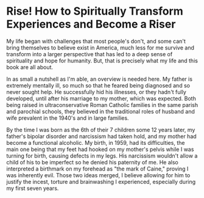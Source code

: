 # Rise! How to Spiritually Transform Experiences and Become a Riser

My life began with challenges that most people's don't, and some can't bring themselves to believe exist in America, much less for me  survive and transform into a larger perspective that has led to a deep sense of spirituality and hope for humanity. But, that is precisely what my life and this book are all about.

In as small a nutshell as I'm able, an overview is needed here. My father is extremely mentally ill, so much so that he feared being diagnosed and so never sought help. He successfully hid his illnesses, or they hadn't fully developed, until after his marriage to my mother, which was expected. Both being raised in ultraconservative Roman Catholic families in the same parish and parochial schools, they believed in the traditional roles of husband and wife prevalent in the 1940's and in large families.

By the time I was born as the 6th of their 7 children some 12 years later, my father's bipolar disorder and narcissism had taken hold, and my mother had become a functional alcoholic. My birth, in 1959, had its difficulties, the main one being that my feet had hooked on my mother's pelvis while I was turning for birth, causing defects in my legs. His narcissism wouldn't allow a child of his to be imperfect so he denied his paternity of me.  He also interpreted a birthmark on my forehead as "the mark of Caine," proving I was inherently evil. Those two ideas merged, I believe allowing for him to justify the incest, torture and brainwashing I experienced, especially during my first seven years. 



